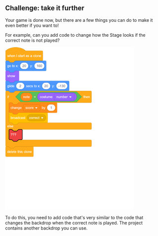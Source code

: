 ## Challenge: take it further

Your game is done now, but there are a few things you can do to make it even better if you want to!

For example, can you add code to change how the Stage looks if the correct note is not played?

![blocks_1545313507_0307891](images/blocks_1545313507_0307891.png)

To do this, you need to add code that's very similar to the code that changes the backdrop when the correct note is played. The project contains another backdrop you can use.
